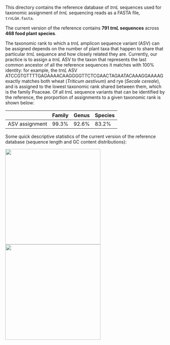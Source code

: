 This directory contains the reference database of *trnL* sequences used for taxonomic assignment of *trnL* sequencing reads as a FASTA file, `trnLGH.fasta`.

The current version of the reference contains **791 *trnL* sequences** across **468 food plant species**. 

The taxonomic rank to which a *trnL* amplicon sequence variant (ASV) can be assigned depends on the number of plant taxa that happen to share that particular *trnL* sequence and how closely related they are.  Currently, our practice is to assign a *trnL* ASV to the taxon that represents the last common ancestor of all the reference sequences it matches with 100% identity: for example, the *trnL* ASV ATCCGTGTTTTGAGAAAACAAGGGGTTCTCGAACTAGAATACAAAGGAAAAG exactly matches both wheat (*Triticum aestivum*) and rye (*Secale cereale*), and is assigned to the lowest taxonomic rank shared between them, which is the family Poaceae.  Of all *trnL* sequence variants that can be identified by the reference, the prorportion of assignments to a given taxonomic rank is shown below:

|  	  | Family | Genus | Species |
| --- | --- | --- | --- |
| ASV assignment	| 99.3% | 92.6% | 83.2% |

Some quick descriptive statistics of the current version of the reference database (sequence length and GC content distributions): 
<p float="left">
  <img src="https://user-images.githubusercontent.com/8173170/223142473-3ce2a064-be39-45a8-93a9-5c4b4ee86178.png" width="300" height="300" />
  <img src="https://user-images.githubusercontent.com/8173170/223142498-2f7982ed-1916-446d-aaae-fee805164c52.png" width="300" height="300" />
</p>
